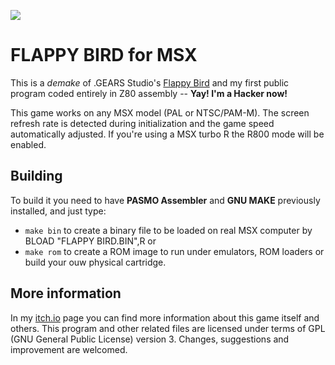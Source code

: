 ![](http://img.youtube.com/vi/AibY_IDPayM/0.jpg)

FLAPPY BIRD for MSX
===================
This is a *demake* of .GEARS Studio's [Flappy Bird](https://en.wikipedia.org/wiki/Flappy_Bird) and my first public program coded entirely in Z80 assembly -- **Yay! I'm a Hacker now!**

This game works on any MSX model (PAL or NTSC/PAM-M). The screen refresh rate is detected during initialization and the game speed automatically adjusted. If you're using a MSX turbo R the R800 mode will be enabled.

Building
--------
To build it you need to have **PASMO Assembler** and **GNU MAKE** previously installed, and just type:
* ```make bin``` to create a binary file to be loaded on real MSX
computer by BLOAD "FLAPPY BIRD.BIN",R or
* ```make rom``` to create a ROM image to run under emulators, ROM loaders or build your ouw physical cartridge.

More information
----------------
In my [itch.io](https://crunchworks.itch.io/flappybird-for-msx) page you can find more information about this game itself and others. This program and other related files are licensed under terms of GPL (GNU General Public License) version 3. Changes, suggestions and improvement are welcomed.
